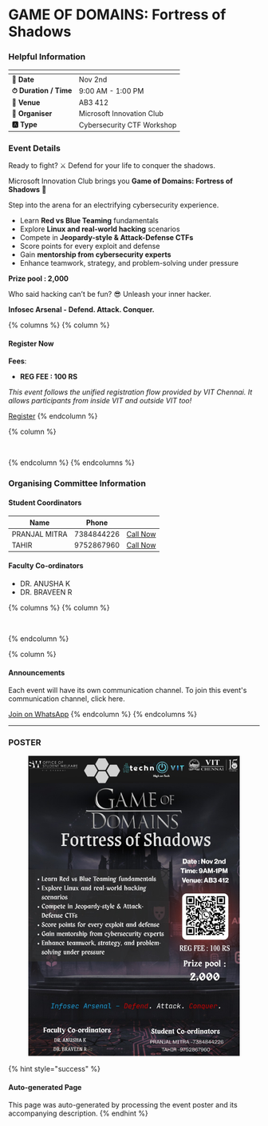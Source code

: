 # GAME OF DOMAINS: Fortress of Shadows

### Helpful Information

<table data-view="cards"><thead><tr><th></th><th></th></tr></thead><tbody><tr><td><strong>📅 Date</strong></td><td>Nov 2nd</td></tr><tr><td><strong>⏱ Duration / Time</strong></td><td>9:00 AM - 1:00 PM</td></tr><tr><td><strong>📍 Venue</strong></td><td>AB3 412</td></tr><tr><td><strong>👤 Organiser</strong></td><td>Microsoft Innovation Club</td></tr><tr><td><strong>🅰️ Type</strong></td><td>Cybersecurity CTF Workshop</td></tr></tbody></table>

### Event Details

Ready to fight? ⚔️ Defend for your life to conquer the shadows.

Microsoft Innovation Club brings you **Game of Domains: Fortress of Shadows** 🏰

Step into the arena for an electrifying cybersecurity experience.

* Learn **Red vs Blue Teaming** fundamentals
* Explore **Linux and real-world hacking** scenarios
* Compete in **Jeopardy-style & Attack-Defense CTFs**
* Score points for every exploit and defense
* Gain **mentorship from cybersecurity experts**
* Enhance teamwork, strategy, and problem-solving under pressure

**Prize pool : 2,000**

Who said hacking can’t be fun? 😎 Unleash your inner hacker.

**Infosec Arsenal - Defend. Attack. Conquer.**

{% columns %}
{% column %}
#### Register Now

**Fees**:

* **REG FEE : 100 RS**

_This event follows the unified registration flow provided by VIT Chennai. It allows participants from inside VIT and outside VIT too!_

<a href="https://chennaievents.vit.ac.in/technovit/" class="button primary" data-icon="rocket-launch">Register</a>
{% endcolumn %}

{% column %}
<figure><img src="https://images.unsplash.com/photo-1607000975574-0b425df6975a?crop=entropy&#x26;cs=srgb&#x26;fm=jpg&#x26;ixid=M3wxOTcwMjR8MHwxfHNlYXJjaHw3fHxyZWdpc3RlcnxlbnwwfHx8fDE3NjEyNDU2MDF8MA&#x26;ixlib=rb-4.1.0&#x26;q=85" alt=""><figcaption></figcaption></figure>
{% endcolumn %}
{% endcolumns %}

### Organising Committee Information

#### Student Coordinators

<table data-card-size="large" data-view="cards"><thead><tr><th>Name</th><th data-type="number">Phone</th><th></th></tr></thead><tbody><tr><td>PRANJAL MITRA</td><td>7384844226</td><td><a href="tel:7384844226" class="button secondary">Call Now</a></td></tr><tr><td>TAHIR</td><td>9752867960</td><td><a href="tel:9752867960" class="button secondary">Call Now</a></td></tr></tbody></table>

#### Faculty Co-ordinators

* DR. ANUSHA K
* DR. BRAVEEN R

{% columns %}
{% column %}
<figure><img src="https://images.unsplash.com/photo-1650897877751-4446f52a0cb3?crop=entropy&#x26;cs=srgb&#x26;fm=jpg&#x26;ixid=M3wxOTcwMjR8MHwxfHNlYXJjaHw2fHxhbm5vdW5jZW1lbnR8ZW58MHx8fHwxNzYxMjQ2MzUxfDA&#x26;ixlib=rb-4.1.0&#x26;q=85" alt=""><figcaption></figcaption></figure>
{% endcolumn %}

{% column %}
#### Announcements

Each event will have its own communication channel. To join this event's communication channel, click here.

<a href="https://chat.whatsapp.com/GvjzwviznfnJPCFyJfGmmK?mode=wwc" class="button primary" data-icon="bullhorn">Join on WhatsApp</a>
{% endcolumn %}
{% endcolumns %}

***

### POSTER

<figure><img src="../../.gitbook/assets/image (2) (1) (1).png" alt=""><figcaption></figcaption></figure>

{% hint style="success" %}
#### Auto-generated Page

This page was auto-generated by processing the event poster and its accompanying description.
{% endhint %}
